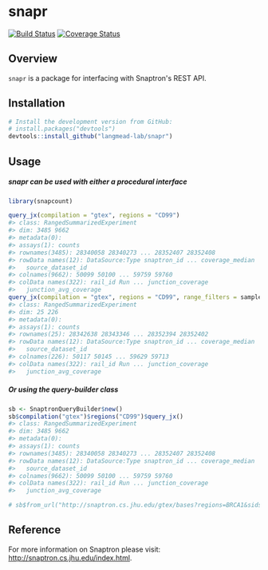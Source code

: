 <!-- README.md is generated from README.Rmd. Please edit that file -->



# snapr
[![Build Status](https://travis-ci.com/langmead-lab/snapr.svg?token=vEUBb2QKjox3PdRAssp8&branch=master)](https://travis-ci.com/langmead-lab/snapr)
[![Coverage Status](https://img.shields.io/codecov/c/github/langmead-lab/snapr/master.svg)](https://codecov.io/gh/langmead-lab/snapr?branch=master)

## Overview
`snapr` is a package for interfacing with Snaptron's REST API.

## Installation


```r
# Install the development version from GitHub:
# install.packages("devtools")
devtools::install_github("langmead-lab/snapr")
```

## Usage

##### snapr can be used with either a procedural interface

```r
library(snapcount)

query_jx(compilation = "gtex", regions = "CD99")
#> class: RangedSummarizedExperiment 
#> dim: 3485 9662 
#> metadata(0):
#> assays(1): counts
#> rownames(3485): 28340058 28340273 ... 28352407 28352408
#> rowData names(12): DataSource:Type snaptron_id ... coverage_median
#>   source_dataset_id
#> colnames(9662): 50099 50100 ... 59759 59760
#> colData names(322): rail_id Run ... junction_coverage
#>   junction_avg_coverage
query_jx(compilation = "gtex", regions = "CD99", range_filters = samples_count == 10)
#> class: RangedSummarizedExperiment 
#> dim: 25 226 
#> metadata(0):
#> assays(1): counts
#> rownames(25): 28342638 28343346 ... 28352394 28352402
#> rowData names(12): DataSource:Type snaptron_id ... coverage_median
#>   source_dataset_id
#> colnames(226): 50117 50145 ... 59629 59713
#> colData names(322): rail_id Run ... junction_coverage
#>   junction_avg_coverage
```

##### Or using the query-builder class

```r
sb <- SnaptronQueryBuilder$new()
sb$compilation("gtex")$regions("CD99")$query_jx()
#> class: RangedSummarizedExperiment 
#> dim: 3485 9662 
#> metadata(0):
#> assays(1): counts
#> rownames(3485): 28340058 28340273 ... 28352407 28352408
#> rowData names(12): DataSource:Type snaptron_id ... coverage_median
#>   source_dataset_id
#> colnames(9662): 50099 50100 ... 59759 59760
#> colData names(322): rail_id Run ... junction_coverage
#>   junction_avg_coverage

# sb$from_url("http://snaptron.cs.jhu.edu/gtex/bases?regions=BRCA1&sids=50099,50102,50113")$query_gene()
```

## Reference
For more information on Snaptron please visit: http://snaptron.cs.jhu.edu/index.html.

